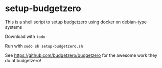 # setup-budgetzero
This is a shell script to setup budgetzero using docker on debian-type systems

Download with `todo`

Run with `sudo sh setup-budgetzero.sh`

See https://github.com/budgetzero/budgetzero for the awesome work they do at budgetzero!
